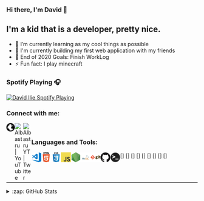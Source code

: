### Hi there, I'm David 👋

## I'm a kid that is a developer, pretty nice.

- 🌱 I’m currently learning as my cool things as possible
- 👯 I'm currently building my first web application with my friends
- 🥅 End of 2020 Goals: Finish WorkLog
- ⚡ Fun fact: I play minecraft

### Spotify Playing 🎧

[<img src="https://spotify-now-playing-theta-rouge.vercel.app/api/spotify-playing" alt="David Ilie Spotify Playing" width="350" />](https://open.spotify.com/user/byp9mjf9rglws17uoesxyy1zm)

### Connect with me:

[<img align="left" alt="davidilie.com" width="22px" src="https://raw.githubusercontent.com/iconic/open-iconic/master/svg/globe.svg" />][website]
[<img align="left" alt="Albastru | YouTube" width="22px" src="https://cdn.jsdelivr.net/npm/simple-icons@v3/icons/youtube.svg" />][youtube]
[<img align="left" alt="AlbastruYT | Twitter" width="22px" src="https://cdn.jsdelivr.net/npm/simple-icons@v3/icons/twitter.svg" />][twitter]

<br />

### Languages and Tools:

[<img align="left" alt="Visual Studio Code" width="26px" src="https://raw.githubusercontent.com/github/explore/80688e429a7d4ef2fca1e82350fe8e3517d3494d/topics/visual-studio-code/visual-studio-code.png" />]
[<img align="left" alt="HTML5" width="26px" src="https://raw.githubusercontent.com/github/explore/80688e429a7d4ef2fca1e82350fe8e3517d3494d/topics/html/html.png" />]
[<img align="left" alt="CSS3" width="26px" src="https://raw.githubusercontent.com/github/explore/80688e429a7d4ef2fca1e82350fe8e3517d3494d/topics/css/css.png" />]
[<img align="left" alt="JavaScript" width="26px" src="https://raw.githubusercontent.com/github/explore/80688e429a7d4ef2fca1e82350fe8e3517d3494d/topics/javascript/javascript.png" />]
[<img align="left" alt="Node.js" width="26px" src="https://raw.githubusercontent.com/github/explore/80688e429a7d4ef2fca1e82350fe8e3517d3494d/topics/nodejs/nodejs.png" />]
[<img align="left" alt="MySQL" width="26px" src="https://raw.githubusercontent.com/github/explore/80688e429a7d4ef2fca1e82350fe8e3517d3494d/topics/mysql/mysql.png" />]
[<img align="left" alt="Git" width="26px" src="https://raw.githubusercontent.com/github/explore/80688e429a7d4ef2fca1e82350fe8e3517d3494d/topics/git/git.png" />]
[<img align="left" alt="GitHub" width="26px" src="https://raw.githubusercontent.com/github/explore/78df643247d429f6cc873026c0622819ad797942/topics/github/github.png" />]
[<img align="left" alt="Terminal" width="26px" src="https://raw.githubusercontent.com/github/explore/80688e429a7d4ef2fca1e82350fe8e3517d3494d/topics/terminal/terminal.png" />]

<br />
<br />

---

<details>
  <summary>:zap: GitHub Stats</summary>

  <img align="left" alt="David's GitHub Stats" src="https://github-readme-stats.codestackr.vercel.app/api?username=DavidIlie&show_icons=true&hide_border=true" />

</details>

[website]: https://davidilie.com
[course]: http://vsCodeHero.com
[twitter]: https://twitter.com/AlbastruYT
[youtube]: https://youtube.com/c/davtdlthediamondlord
